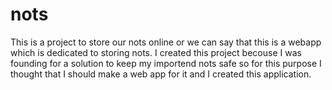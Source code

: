 # nots
This is a project to store our nots online or we can say that this is a webapp which is dedicated to storing nots.
I created this project becouse I was founding for a solution to keep my importend nots safe so for this purpose I 
thought that I should make a web app for it and I created this application.


